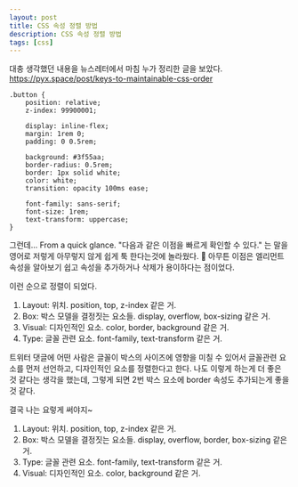 ```yaml
---
layout: post
title: CSS 속성 정렬 방법
description: CSS 속성 정렬 방법
tags: [css]
---
```

대충 생각했던 내용을 뉴스레터에서 마침 누가 정리한 글을 보았다.
https://pyx.space/post/keys-to-maintainable-css-order

```
.button {
    position: relative;
    z-index: 99900001;

    display: inline-flex;
    margin: 1rem 0;
    padding: 0 0.5rem;

    background: #3f55aa;
    border-radius: 0.5rem;
    border: 1px solid white;
    color: white;
    transition: opacity 100ms ease;

    font-family: sans-serif;
    font-size: 1rem;
    text-transform: uppercase;
}
```

그런데...
From a quick glance.
"다음과 같은 이점을 빠르게 확인할 수 있다." 는 말을 영어로 저렇게 아무렇지 않게 쉽게 툭 한다는것에 놀라웠다. 🙉
아무튼 이점은 엘리먼트 속성을 알아보기 쉽고 속성을 추가하거나 삭제가 용이하다는 점이었다.

이런 순으로 정렬이 되었다.
1. Layout: 위치. position, top, z-index 같은 거.
2. Box: 박스 모델을 결정짓는 요소들. display, overflow, box-sizing 같은 거.
3. Visual: 디자인적인 요소. color, border, background 같은 거.
4. Type: 글꼴 관련 요소. font-family, text-transform 같은 거.

트위터 댓글에 어떤 사람은 글꼴이 박스의 사이즈에 영향을 미칠 수 있어서 글꼴관련 요소를 먼저 선언하고, 디자인적인 요소를 정렬한다고 한다.
나도 이렇게 하는게 더 좋은 것 같다는 생각을 했는데, 그렇게 되면 2번 박스 요소에 border 속성도 추가되는게 좋을 것 같다.

결국 나는 요렇게 써야지~
1. Layout: 위치. position, top, z-index 같은 거.
2. Box: 박스 모델을 결정짓는 요소들. display, overflow, border, box-sizing 같은 거.
3. Type: 글꼴 관련 요소. font-family, text-transform 같은 거.
4. Visual: 디자인적인 요소. color, background 같은 거.
